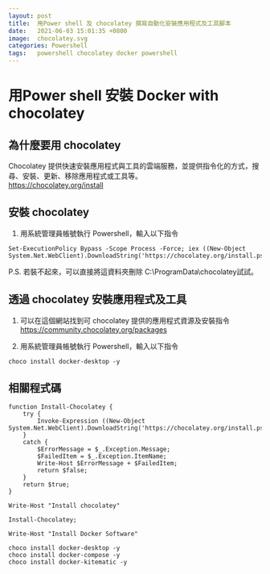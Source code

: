 ```yaml
---
layout: post
title:  用Power shell 及 chocolatey 撰寫自動化安裝應用程式及工具腳本
date:   2021-06-03 15:01:35 +0800
image:  chocolatey.svg
categories: Powershell
tags:   powershell chocolatey docker powershell
---
```

# 用Power shell 安裝 Docker with chocolatey

## 為什麼要用 chocolatey
Chocolatey 提供快速安裝應用程式與工具的雲端服務，並提供指令化的方式，搜尋、安裝、更新、移除應用程式或工具等。<br/>
https://chocolatey.org/install

## 安裝 chocolatey
1. 用系統管理員帳號執行 Powershell，輸入以下指令

```
Set-ExecutionPolicy Bypass -Scope Process -Force; iex ((New-Object System.Net.WebClient).DownloadString('https://chocolatey.org/install.ps1'))  
```
P.S. 若裝不起來，可以直接將這資料夾刪除 C:\ProgramData\chocolatey試試。  

## 透過 chocolatey 安裝應用程式及工具
1. 可以在這個網站找到可 chocolatey 提供的應用程式資源及安裝指令 <br/>
https://community.chocolatey.org/packages

2. 用系統管理員帳號執行 Powershell，輸入以下指令

```
choco install docker-desktop -y
```

## 相關程式碼

```
function Install-Chocolatey {
    try {
        Invoke-Expression ((New-Object System.Net.WebClient).DownloadString('https://chocolatey.org/install.ps1'));
    }
    catch {
        $ErrorMessage = $_.Exception.Message;
        $FailedItem = $_.Exception.ItemName;
        Write-Host $ErrorMessage + $FailedItem;
        return $false;
    }
    return $true;
}

Write-Host "Install chocolatey"

Install-Chocolatey;

Write-Host "Install Docker Software"

choco install docker-desktop -y
choco install docker-compose -y
choco install docker-kitematic -y
```

